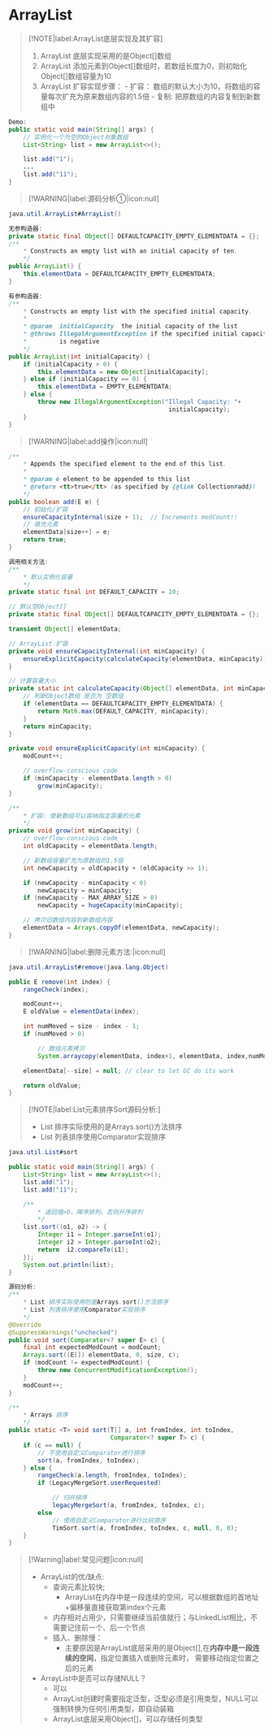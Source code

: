 # ArrayList

> [!NOTE|label:ArrayList底层实现及其扩容]
> 1. ArrayList 底层实现采用的是Object[]数组
> 2. ArrayList 添加元素到Object[]数组时，若数组长度为0，则初始化Object[]数组容量为10
> 3. ArrayList 扩容实现步骤：
    - 扩容： 数组的默认大小为10，将数组的容量每次扩充为原来数组内容的1.5倍
    - 复制:  把原数组的内容复制到新数组中

```java
Demo:
public static void main(String[] args) {
    // 实例化一个为空的Object对象数组
    List<String> list = new ArrayList<>();

    list.add("1");
    ...
    list.add("11");
}
```

> [!WARNING|label:源码分析①|icon:null]
```java
java.util.ArrayList#ArrayList()

无参构造器:
private static final Object[] DEFAULTCAPACITY_EMPTY_ELEMENTDATA = {};
/**
    * Constructs an empty list with an initial capacity of ten.
    */
public ArrayList() {
    this.elementData = DEFAULTCAPACITY_EMPTY_ELEMENTDATA;
}

有参构造器:
/**
    * Constructs an empty list with the specified initial capacity.
    *
    * @param  initialCapacity  the initial capacity of the list
    * @throws IllegalArgumentException if the specified initial capacity
    *         is negative
    */
public ArrayList(int initialCapacity) {
    if (initialCapacity > 0) {
        this.elementData = new Object[initialCapacity];
    } else if (initialCapacity == 0) {
        this.elementData = EMPTY_ELEMENTDATA;
    } else {
        throw new IllegalArgumentException("Illegal Capacity: "+
                                            initialCapacity);
    }
}

```
> [!WARNING|label:add操作|icon:null]
```java
/**
    * Appends the specified element to the end of this list.
    *
    * @param e element to be appended to this list
    * @return <tt>true</tt> (as specified by {@link Collection#add})
    */
public boolean add(E e) {
    // 初始化/扩容
    ensureCapacityInternal(size + 1);  // Increments modCount!!
    // 填充元素
    elementData[size++] = e;
    return true;
}

调用相关方法:
/**
    * 默认实例化容量
    */
private static final int DEFAULT_CAPACITY = 10;

// 默认空Object[]
private static final Object[] DEFAULTCAPACITY_EMPTY_ELEMENTDATA = {};

transient Object[] elementData; 

// ArrayList 扩容
private void ensureCapacityInternal(int minCapacity) {
    ensureExplicitCapacity(calculateCapacity(elementData, minCapacity));
}

// 计算容量大小
private static int calculateCapacity(Object[] elementData, int minCapacity) {
    // 判断Object数组 是否为 空数组
    if (elementData == DEFAULTCAPACITY_EMPTY_ELEMENTDATA) {
        return Math.max(DEFAULT_CAPACITY, minCapacity);
    }
    return minCapacity;
}

private void ensureExplicitCapacity(int minCapacity) {
    modCount++;

    // overflow-conscious code
    if (minCapacity - elementData.length > 0)
        grow(minCapacity);
}

/**
    * 扩容: 使新数组可以容纳指定容量的元素
    */
private void grow(int minCapacity) {
    // overflow-conscious code
    int oldCapacity = elementData.length;

    // 新数组容量扩充为原数组的1.5倍
    int newCapacity = oldCapacity + (oldCapacity >> 1);

    if (newCapacity - minCapacity < 0)
        newCapacity = minCapacity;
    if (newCapacity - MAX_ARRAY_SIZE > 0)
        newCapacity = hugeCapacity(minCapacity);

    // 拷贝旧数组内容到新数组内容
    elementData = Arrays.copyOf(elementData, newCapacity);
}
```

> [!WARNING|label:删除元素方法:|icon:null]
```java
java.util.ArrayList#remove(java.lang.Object)

public E remove(int index) {
    rangeCheck(index);

    modCount++;
    E oldValue = elementData(index);

    int numMoved = size - index - 1;
    if (numMoved > 0)

        // 数组元素拷贝
        System.arraycopy(elementData, index+1, elementData, index,numMoved);

    elementData[--size] = null; // clear to let GC do its work

    return oldValue;
}
```

> [!NOTE|label:List元素排序Sort源码分析:]
> + List 排序实际使用的是Arrays.sort()方法排序
> + List 列表排序使用Comparator实现排序

```java
java.util.List#sort

public static void main(String[] args) {
    List<String> list = new ArrayList<>();
    list.add("1");
    list.add("11");

    /**
        * 返回值>0，降序排列，否则升序排列
        */
    list.sort((o1, o2) -> {
        Integer i1 = Integer.parseInt(o1);
        Integer i2 = Integer.parseInt(o2);
        return  i2.compareTo(i1);
    });
    System.out.println(list);
}

源码分析: 
/**
    * List 排序实际使用的是Arrays.sort()方法排序
    * List 列表排序使用Comparator实现排序
    */
@Override
@SuppressWarnings("unchecked")
public void sort(Comparator<? super E> c) {
    final int expectedModCount = modCount;
    Arrays.sort((E[]) elementData, 0, size, c);
    if (modCount != expectedModCount) {
        throw new ConcurrentModificationException();
    }
    modCount++;
}

/**
    * Arrays 排序
    */
public static <T> void sort(T[] a, int fromIndex, int toIndex,
                            Comparator<? super T> c) {
    if (c == null) {
        // 不使用自定义Comparator进行排序
        sort(a, fromIndex, toIndex);
    } else {
        rangeCheck(a.length, fromIndex, toIndex);
        if (LegacyMergeSort.userRequested)

            // 归并排序
            legacyMergeSort(a, fromIndex, toIndex, c);
        else
            // 使用自定义Comparator进行比较排序
            TimSort.sort(a, fromIndex, toIndex, c, null, 0, 0);
    }
}
```
> [!Warning|label:常见问题|icon:null]
> + ArrayList的优/缺点: 
>   - 查询元素比较快;
>       + ArrayList在内存中是一段连续的空间，可以根据数组的首地址+偏移量直接获取第index个元素
>   - 内存相对占用少，只需要继续当前值就行；与LinkedList相比，不需要记住前一个、后一个节点
>   - 插入、删除慢：
>       + 主要原因是ArrayList底层采用的是Object[],在**内存中是一段连续的空间**，指定位置插入或删除元素时，
需要移动指定位置之后的元素
> + ArrayList中是否可以存储NULL？
>   - 可以
>   - ArrayList创建时需要指定泛型，泛型必须是引用类型，NULL可以强制转换为任何引用类型，即自动装箱
>   - ArrayList底层采用Object[]，可以存储任何类型